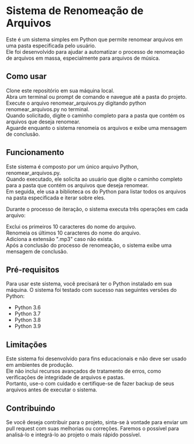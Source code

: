 # Sistema de Renomeação de Arquivos
Este é um sistema simples em Python que permite renomear arquivos em uma pasta especificada pelo usuário.<br>
Ele foi desenvolvido para ajudar a automatizar o processo de renomeação de arquivos em massa, especialmente para arquivos de música.

## Como usar
Clone este repositório em sua máquina local.<br>
Abra um terminal ou prompt de comando e navegue até a pasta do projeto.<br>
Execute o arquivo renomear_arquivos.py digitando python renomear_arquivos.py no terminal.<br>
Quando solicitado, digite o caminho completo para a pasta que contém os arquivos que deseja renomear.<br>
Aguarde enquanto o sistema renomeia os arquivos e exibe uma mensagem de conclusão.<br>

## Funcionamento
Este sistema é composto por um único arquivo Python, renomear_arquivos.py.<br>
Quando executado, ele solicita ao usuário que digite o caminho completo para a pasta que contém os arquivos que deseja renomear.<br>
Em seguida, ele usa a biblioteca os do Python para listar todos os arquivos na pasta especificada e iterar sobre eles.<br>

Durante o processo de iteração, o sistema executa três operações em cada arquivo:

Exclui os primeiros 10 caracteres do nome do arquivo.<br>
Renomeia os últimos 10 caracteres do nome do arquivo.<br>
Adiciona a extensão ".mp3" caso não exista.<br>
Após a conclusão do processo de renomeação, o sistema exibe uma mensagem de conclusão.<br>

## Pré-requisitos
Para usar este sistema, você precisará ter o Python instalado em sua máquina. O sistema foi testado com sucesso nas seguintes versões do Python:

<ul>
  <li>Python 3.6</li>
  <li>Python 3.7</li>
  <li>Python 3.8</li>
  <li>Python 3.9</li>
</ul>

## Limitações
Este sistema foi desenvolvido para fins educacionais e não deve ser usado em ambientes de produção.<br>
Ele não inclui recursos avançados de tratamento de erros, como verificações de integridade de arquivos e pastas.<br> 
Portanto, use-o com cuidado e certifique-se de fazer backup de seus arquivos antes de executar o sistema.

## Contribuindo
Se você deseja contribuir para o projeto, sinta-se à vontade para enviar um pull request com suas melhorias ou correções. Faremos o possível para analisá-lo e integrá-lo ao projeto o mais rápido possível.
